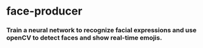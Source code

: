 # face-producer
### Train a neural network to recognize facial expressions and use openCV to detect faces and show real-time emojis.
